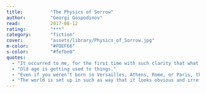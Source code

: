 ```yaml
---
title:          "The Physics of Sorrow"
author:         "Georgi Gospodinov"
read:           2017-08-12
rating:         "***"
category:       "fiction"
cover:          "assets/library/Physics_of_Sorrow.jpg"
m-color:        "#FDEF66"
s-color:        "#fefbe0"
quotes:
  - "It occurred to me, for the first time with such clarity that what remains are not the exceptional moments, not the events, but precisely the nothingeverhappens. Time, freed from the claim of exceptionality. [...] In the small and the insignificant — that's where lifes hides."
  - "Old age is getting used to things."
  - "Even if you weren’t born in Versailles, Athens, Rome, or Paris, the sublime will always find a form in which to appear before you. If you haven’t read Pseudo Longinus, haven’t heard of Kant, or if you inhabit the eternal, illiterate fields of anonymous villages and towns, of empty days and nights, the sublime will reveal itself to you in your own language. As smoke from a chimney on a winter morning, as a slice of blue sky, as a cloud that reminds you of something from another world, as a pile of buffalo shit. The sublime is everywhere."
  - "The world is set up in such as way that it looks obvious and irrefutable. But what would happen if for a moment we turned the whole system upside down and instead of the enduring, the constant, the eternal, and the dead, we decided to revere that which is fleeting, changeable, transitory, yet alive?"
---
```

